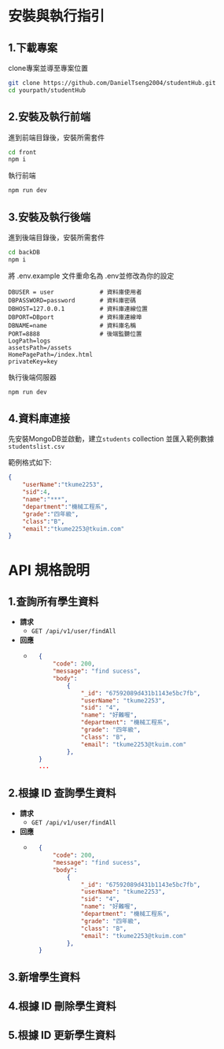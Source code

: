 # 安裝與執行指引

## 1.下載專案
clone專案並導至專案位置
```bash
git clone https://github.com/DanielTseng2004/studentHub.git
cd yourpath/studentHub
```
## 2.安裝及執行前端
進到前端目錄後，安裝所需套件
```bash
cd front
npm i
```

執行前端
```bash
npm run dev
```

## 3.安裝及執行後端
進到後端目錄後，安裝所需套件
```bash
cd backDB
npm i
```

將 .env.example 文件重命名為 .env並修改為你的設定

```env
DBUSER = user             # 資料庫使用者
DBPASSWORD=password       # 資料庫密碼
DBHOST=127.0.0.1          # 資料庫連線位置
DBPORT=DBport             # 資料庫連線埠
DBNAME=name               # 資料庫名稱
PORT=8888                 # 後端監聽位置
LogPath=logs              
assetsPath=/assets        
HomePagePath=/index.html  
privateKey=key            
```

執行後端伺服器
```bash
npm run dev
```

## 4.資料庫連接
先安裝MongoDB並啟動，建立`students` collection 並匯入範例數據`studentslist.csv`

範例格式如下:
```json
{
    "userName":"tkume2253",
    "sid":4,
    "name":"***",
    "department":"機械工程系",
    "grade":"四年級",
    "class":"B",
    "email":"tkume2253@tkuim.com"
}
```

# API 規格說明
## 1.查詢所有學生資料
+ **請求**
    + `GET /api/v1/user/findAll`
+ **回應**
    + ```json 
        {
            "code": 200,
            "message": "find sucess",
            "body":
                {
                    "_id": "67592089d431b1143e5bc7fb",
                    "userName": "tkume2253",
                    "sid": "4",
                    "name": "好難喔",
                    "department": "機械工程系",
                    "grade": "四年級",
                    "class": "B",
                    "email": "tkume2253@tkuim.com"
                },
        }
        ...
        ```

## 2.根據 ID 查詢學生資料
+ **請求**
    + `GET /api/v1/user/findAll` 
+ **回應**
    + ```json 
        {
            "code": 200,
            "message": "find sucess",
            "body":
                {
                    "_id": "67592089d431b1143e5bc7fb",
                    "userName": "tkume2253",
                    "sid": "4",
                    "name": "好難喔",
                    "department": "機械工程系",
                    "grade": "四年級",
                    "class": "B",
                    "email": "tkume2253@tkuim.com"
                },
        }

        ```
## 3.新增學生資料
## 4.根據 ID 刪除學生資料
## 5.根據 ID 更新學生資料